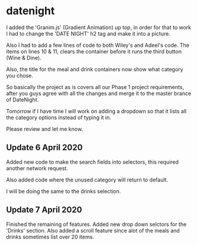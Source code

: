 # datenight

I added the 'Granim.js' (Gradient Animation) up top, in order for that to work I had to change the 'DATE NIGHT' h2 tag and make it into a picture.

Also I had to add a few lines of code to both Wiley's and Adeel's code. The items on lines 10 & 11, clears the container before it runs the third button (Wine & Dine).

Also, the title for the meal and drink containers now show what category you chose.

So basically the project as is covers all our Phase 1 project requirements, after you guys agree with all the changes and merge it to the master brance of DateNight.

Tomorrow if I have time I will work on adding a dropdown so that it lists all the category options instead of typing it in.

Please review and let me know.

## Update 6 April 2020
Added new code to make the search fields into selectors, this required another network request.

Also added code where the unused category will return to default.

I will be doing the same to the drinks selection.

## Update 7 April 2020
Finished the remaining of features. Added new drop down selctors for the 'Drinks' section. Also added a scroll feature since alot of the meals and drinks sometimes list over 20 items. 
